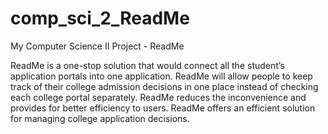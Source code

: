 # comp_sci_2_ReadMe
My Computer Science II Project - ReadMe

ReadMe is a one-stop solution that would connect all the student’s application portals into one application. ReadMe will allow people to keep track of their college admission decisions in one place instead of checking each college portal separately. ReadMe reduces the inconvenience and provides for better efficiency to users. ReadMe offers an efficient solution for managing college application decisions.


